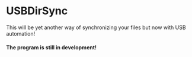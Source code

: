 # USBDirSync
This will be yet another way of synchronizing your files but now with USB automation!


#### The program is still in development!

